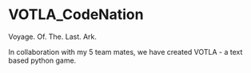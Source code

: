 # VOTLA_CodeNation
Voyage. Of. The. Last. Ark.

In collaboration with my 5 team mates, we have created VOTLA - a text based python game.
